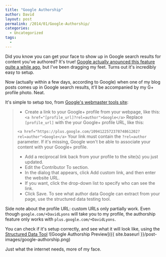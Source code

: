 ```yaml
---
title: "Google Authorship"
author: David
layout: post
permalink: /2014/01/Google-Authorship/
categories:
  - Uncategorized
tags:
  -
---
```

Did you know you can get your face to show up in Google search results for content you've authored? It's true! [Google actually anounced this feature quite a while ago](http://googlewebmastercentral.blogspot.com/2011/06/authorship-markup-and-web-search.html), but I've been dragging my feet. Turns out it's incredibly easy to setup.



Now (actually within a few days, according to Google) when one of my blog posts comes up in Google search results, it'll be accompanied by my G+ profile photo. Neat.

It's simple to setup too, from [Google's webmaster tools site](https://support.google.com/webmasters/answer/1408986?hl=en):

> - Create a link to your Google+ profile from your webpage, like this:
>  `<a href="[profile_url]?rel=author">Google</a>`
> Replace `[profile_url]` with the your Google+ profile URL, like this:
>
> `<a href="https://plus.google.com/109412257237874861202?rel=author">Google</a>`
> Your link must contain the `?rel=author` parameter. If it's missing, Google won't be able to associate your content with your Google+ profile.
> 
> - Add a reciprocal link back from your profile to the site(s) you just updated.
>  - Edit the Contributor To section.
>  - In the dialog that appears, click Add custom link, and then enter the website URL.
>  - If you want, click the drop-down list to specify who can see the link.
>  - Click Save.
> To see what author data Google can extract from your page, use the structured data testing tool. 

Side note about the profile URL: custom URLs only partially work. Even though `google.com/+DavidLyons` will take you to my profile, the authorship feature only works with `plus.google.com/+DavidLyons`.

You can check if it's setup correctly, and see what it will look like, using the [Structured Data Tool](http://www.google.com/webmasters/tools/richsnippets)
![Google Authorship Preview]({{ site.baseurl }}/post-images/google-authorship.png)

Just what the internet needs, more of my face.
